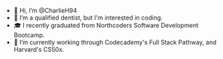 - 👋 Hi, I’m @CharlieH94
- 👀 I’m a qualified dentist, but I'm interested in coding.
- 🎓 I recently graduated from Northcoders Software Development Bootcamp.
- 🌱 I’m currently working through Codecademy's Full Stack Pathway, and Harvard's CS50x. 

<!---
CharlieH94/CharlieH94 is a ✨ special ✨ repository because its `README.md` (this file) appears on your GitHub profile.
You can click the Preview link to take a look at your changes.
--->

